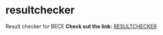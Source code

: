 # resultchecker
Result checker for BECE
**Check out the link:**
[RESULTCHECKER](https://kadunabeceresultapp.herokuapp.com/)

